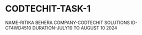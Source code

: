# CODTECHIT-TASK-1
NAME-RITIKA BEHERA
COMPANY-CODTECHIT SOLUTIONS
ID-CT4WD4510
DURATION-JULY10 TO AUGUST 10 2024
